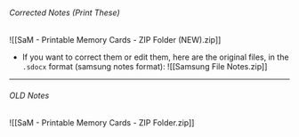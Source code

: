 ###### Corrected Notes (Print These)
![[SaM - Printable Memory Cards - ZIP Folder (NEW).zip]]
- If you want to correct them or edit them, here are the original files, in the `.sdocx` format (samsung notes format): ![[Samsung File Notes.zip]]
---
###### OLD Notes
![[SaM - Printable Memory Cards - ZIP Folder.zip]]
